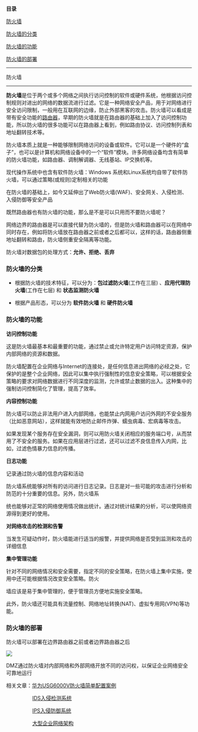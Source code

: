 **目录**

[防火墙](#t0)

[防火墙的分类](#t1)

[防火墙的功能](#t2)

[防火墙的部署](#t3)

* * *

防火墙
---

**防火墙**是位于两个或多个网络之间执行访问控制的软件或硬件系统，他根据访问控制规则对进出的网络的数据流进行过滤。它是一种网络安全产品，用于对网络进行安全访问限制，一般用在互联网的边缘，防止外部黑客的攻击。防火墙可以看成是带有安全功能的[路由器](https://so.csdn.net/so/search?q=%E8%B7%AF%E7%94%B1%E5%99%A8&spm=1001.2101.3001.7020)，早期的防火墙就是在路由器的基础上加入了访问控制功能，所以防火墙的很多功能可以在路由器上看到，例如路由协议、访问控制列表和地址翻转技术等。

防火墙本质上就是一种能够限制网络访问的设备或软件。它可以是一个硬件的“盒子”，也可以是计算机和网络设备中的一个“软件”模块。许多网络设备均含有简单的防火墙功能，如路由器、调制解调器、无线基站、IP交换机等。  
现代操作系统中也含有软件防火墙：Windows 系统和Linux系统均自带了软件防火墙，可以通过策略(或规则)定制相关的功能

在防火墙的基础上，如今又延伸出了Web防火墙(WAF)、安全网关、入侵检测、入侵防御等安全产品

既然路由器也有防火墙的功能，那么是不是可以只用而不要防火墙呢？

网络边界的路由器是可以直接代替为防火墙的，但是防火墙和路由器可以在网络中同时存在，例如将防火墙放在路由器之前或者之后都可以，这样的话，路由器侧重地址翻转和路由，防火墙侧重安全隔离等功能。

防火墙对数据包的处理方式：**允许、拒绝、丢弃**

### 防火墙的分类

*   根据防火墙的技术特征，可以分为：**包过滤防火墙**(工作在三层) 、**应用代理防火墙**(工作在七层) 和 **状态监测防火墙**
*   根据产品形态，可以分为 **软件防火墙** 和 **硬件防火墙**

### **防火墙的功能**

**访问控制功能**  
这是防火墙最基本和最重要的功能，通过禁止或允许特定用户访问特定资源，保护内部网络的资源和数据。  
防火墙配置在企业网络与Internet的连接处，是任何信息进出网络的必经之处，它保护的是整个企业网络，因此可以集中执行强制性的信息安全策略，可以根据安全策略的要求对网络数据进行不同深度的监测，允许或禁止数据的出入。这种集中的强制访问控制简化了管理，提高了效率。  
**内容控制功能**  
防火墙可以防止非法用户进入内部网络，也能禁止内网用户访问外网的不安全服务（比如恶意网站），这样就能有效地防止邮件炸弹、蠕虫病毒、宏病毒等攻击。  
如果发现某个服务存在安全漏洞，则可以用防火墙关闭相应的服务端口号，从而禁用了不安全的服务。如果在应用层进行过滤，还可以过滤不良信息传入内网，比如，过滤色情暴力信息的传播。

**日志功能**  
记录通过防火墙的信息内容和活动  
防火墙系统能够对所有的访问进行日志记录。日志是对一些可能的攻击进行分析和防范的十分重要的信息。另外，防火墙系  
统也能够对正常的网络使用情况做出统计。通过对统计结果的分析，可以使网络资源得到更好的使用。

**对网络攻击的检测和告警**  
当发生可疑动作时，防火墙能进行适当的报警，并提供网络是否受到监测和攻击的详细信息

**集中管理功能**  
针对不同的网络情况和安全需要，指定不同的安全策略，在防火墙上集中实施，使用中还可能根据情况改变安全策略。防火  
墙应该是易于集中管理的，便于管理员方便地实施安全策略。

此外，防火墙还可能具有流量控制、网络地址转换(NAT)、虚拟专用网(VPN)等功能。

### 防火墙的部署

防火墙可以部署在边界路由器之前或者边界路由器之后

![](https://img-blog.csdnimg.cn/20181124094918245.png?x-oss-process=image/watermark,type_ZmFuZ3poZW5naGVpdGk,shadow_10,text_aHR0cHM6Ly9ibG9nLmNzZG4ubmV0L3FxXzM2MTE5MTky,size_16,color_FFFFFF,t_70)

DMZ通过防火墙对内部网络和外部网络开放不同的访问权，以保证企业网络安全可靠地运行 

相关文章：[华为USG6000V防火墙简单配置案例](https://blog.csdn.net/qq_36119192/article/details/81812544)

                  [IDS入侵检测系统](https://blog.csdn.net/qq_36119192/article/details/84343269)

                  [IPS入侵防御系统](https://blog.csdn.net/qq_36119192/article/details/84344826)

                  [大型企业网络架构](https://blog.csdn.net/qq_36119192/article/details/84427267)